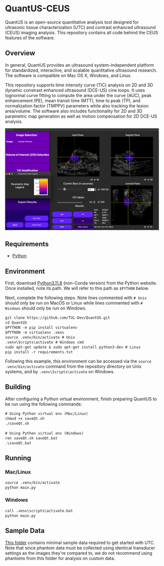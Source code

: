 # QuantUS-CEUS

QuantUS is an open-source quantitative analysis tool designed for ultrasonic tissue characterization (UTC) and contrast enhanced ultrasound (CEUS) imaging analysis. This repository contains all code behind the CEUS features of the software.

## Overview

In general, QuantUS provides an ultrasound system-independent platform for standardized, interactive, and scalable quantitative ultrasound research. The software is compatible on Mac OS X, Windows, and Linux.

This repository supports time intensity curve (TIC) analysis on 2D and 3D dynamic constrast enhanced ultrasound (DCE-US) cine loops. It uses lognormal curve fitting to compute the area under the curve (AUC), peak enhancement (PE), mean transit time (MTT), time to peak (TP), and normalization factor (TMPPV) parameters while also tracking the lesion area/volume. The software also includes functionality for 2D and 3D parametric map generation as well as motion compensation for 2D DCE-US analysis.

![3D DCE-US Parametric Map Example](Images/3dDceusParamap.png)

## Requirements

* [Python](https://www.python.org/downloads/)

## Environment

First, download [Python3.11.8](https://www.python.org/downloads/release/python-3118/) (non-Conda version) from the Python website. Once installed, note its path. We will refer to this path as `$PYTHON` below.

Next, complete the following steps. Note lines commented with `# Unix` should only be run on MacOS or Linux while lines commented with `# Windows` should only be run on Windows.

```shell
git clone https://github.com/TUL-Dev/QuantUS.git
cd QuantUS
$PYTHON -m pip install virtualenv
$PYTHON -m virtualenv .venv
source .venv/bin/activate # Unix
.venv\Scripts\activate # Windows cmd
sudo apt-get update & sudo apt-get install python3-dev # Linux
pip install -r requirements.txt
```

Following this example, this environment can be accessed via the `source .venv/bin/activate`
command from the repository directory on Unix systems, and by `.venv\Scripts\activate` on Windows.

## Building

After configuring a Python virtual environment, finish preparing QuantUS to be run using the following commands:

```shell
# Using Python virtual env (Mac/Linux)
chmod +x saveQt.sh
./saveQt.sh

# Using Python virtual env (Windows)
ren saveQt.sh saveQt.bat
.\saveQt.bat
```

## Running

### Mac/Linux

```shell
source .venv/bin/activate
python main.py
```

### Windows

```shell
call .venv\scripts\activate.bat
python main.py
```

## Sample Data

[This folder](https://drive.google.com/drive/folders/1wZ1lAWxew0dqeIehVtiUIOOXQcaCT14p?usp=sharing)
contains minimal sample data required to get started with UTC.
Note that since phantom data must be collected using
identical transducer settings as the images they're compared to, we
do not recommend using phantoms from this folder for analysis on custom
data.
